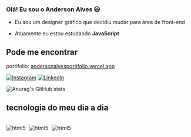 ### Olá! Eu sou o Anderson Alves 😃 ###

- Eu sou um designer gráfico que decidiu mudar para área de front-end

- Atuamente eu estou estudando **JavaScript**

## Pode me encontrar ##

portifolio: [andersonalvesportifolio.vercel.app](https://andersonalvesportifolio.vercel.app/)

[![Instagram](https://img.shields.io/badge/Instagram-E4405F?style=for-the-badge&logo=instagram&logoColor=white)](https://www.instagram.com/andyy_alvesx/)
[![LinkedIn](https://img.shields.io/badge/LinkedIn-0077B5?style=for-the-badge&logo=linkedin&logoColor=white)](https://www.linkedin.com/in/andersonalvves/)

![Anurag's GitHub stats](https://github-readme-stats.vercel.app/api?username=andy-alves&show_icons=true&theme=radical)

## tecnologia do meu dia a dia ##


<div style = display:inline-block;><br>
    <img style = margin-right:5px; aling="center" alt="html5" src="https://img.shields.io/badge/HTML5-E34F26?style=for-the-badge&logo=html5&logoColor=white">
    <img style = margin-right:5px; aling="center" alt="html5" src="https://img.shields.io/badge/CSS3-1572B6?style=for-the-badge&logo=css3&logoColor=white">
    <img style = margin-right:5px; aling="center" alt="html5" src="https://img.shields.io/badge/JavaScript-F7DF1E?style=for-the-badge&logo=javascript&logoColor=black">
</div>

